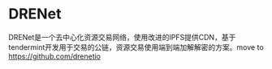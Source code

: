 # DRENet
DRENet是一个去中心化资源交易网络，使用改进的IPFS提供CDN，基于tendermint开发用于交易的公链，资源交易使用端到端加解解密的方案。move to https://github.com/drenetio

